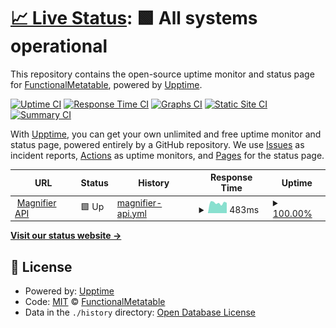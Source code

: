 # [📈 Live Status](https://FunctionalMetatable.github.io/magnifier-api-upptime): <!--live status--> **🟩 All systems operational**

This repository contains the open-source uptime monitor and status page for [FunctionalMetatable](https://FunctionalMetatable.github.io/magnifier-api-upptime), powered by [Upptime](https://github.com/upptime/upptime).

[![Uptime CI](https://github.com/FunctionalMetatable/magnifier-api-upptime/workflows/Uptime%20CI/badge.svg)](https://github.com/FunctionalMetatable/magnifier-api-upptime/actions?query=workflow%3A%22Uptime+CI%22)
[![Response Time CI](https://github.com/FunctionalMetatable/magnifier-api-upptime/workflows/Response%20Time%20CI/badge.svg)](https://github.com/FunctionalMetatable/magnifier-api-upptime/actions?query=workflow%3A%22Response+Time+CI%22)
[![Graphs CI](https://github.com/FunctionalMetatable/magnifier-api-upptime/workflows/Graphs%20CI/badge.svg)](https://github.com/FunctionalMetatable/magnifier-api-upptime/actions?query=workflow%3A%22Graphs+CI%22)
[![Static Site CI](https://github.com/FunctionalMetatable/magnifier-api-upptime/workflows/Static%20Site%20CI/badge.svg)](https://github.com/FunctionalMetatable/magnifier-api-upptime/actions?query=workflow%3A%22Static+Site+CI%22)
[![Summary CI](https://github.com/FunctionalMetatable/magnifier-api-upptime/workflows/Summary%20CI/badge.svg)](https://github.com/FunctionalMetatable/magnifier-api-upptime/actions?query=workflow%3A%22Summary+CI%22)

With [Upptime](https://upptime.js.org), you can get your own unlimited and free uptime monitor and status page, powered entirely by a GitHub repository. We use [Issues](https://github.com/FunctionalMetatable/magnifier-api-upptime/issues) as incident reports, [Actions](https://github.com/FunctionalMetatable/magnifier-api-upptime/actions) as uptime monitors, and [Pages](https://FunctionalMetatable.github.io/magnifier-api-upptime) for the status page.

<!--start: status pages-->
<!-- This summary is generated by Upptime (https://github.com/upptime/upptime) -->
<!-- Do not edit this manually, your changes will be overwritten -->
<!-- prettier-ignore -->
| URL | Status | History | Response Time | Uptime |
| --- | ------ | ------- | ------------- | ------ |
| <img alt="" src="https://favicons.githubusercontent.com/magnifier-api.potatophant.net" height="13"> [Magnifier API](https://magnifier-api.potatophant.net) | 🟩 Up | [magnifier-api.yml](https://github.com/FunctionalMetatable/magnifier-api-upptime-test/commits/HEAD/history/magnifier-api.yml) | <details><summary><img alt="Response time graph" src="./graphs/magnifier-api/response-time-week.png" height="20"> 483ms</summary><br><a href="https://FunctionalMetatable.github.io/magnifier-api-upptime-test/history/magnifier-api"><img alt="Response time 422" src="https://img.shields.io/endpoint?url=https%3A%2F%2Fraw.githubusercontent.com%2FFunctionalMetatable%2Fmagnifier-api-upptime-test%2FHEAD%2Fapi%2Fmagnifier-api%2Fresponse-time.json"></a><br><a href="https://FunctionalMetatable.github.io/magnifier-api-upptime-test/history/magnifier-api"><img alt="24-hour response time 485" src="https://img.shields.io/endpoint?url=https%3A%2F%2Fraw.githubusercontent.com%2FFunctionalMetatable%2Fmagnifier-api-upptime-test%2FHEAD%2Fapi%2Fmagnifier-api%2Fresponse-time-day.json"></a><br><a href="https://FunctionalMetatable.github.io/magnifier-api-upptime-test/history/magnifier-api"><img alt="7-day response time 483" src="https://img.shields.io/endpoint?url=https%3A%2F%2Fraw.githubusercontent.com%2FFunctionalMetatable%2Fmagnifier-api-upptime-test%2FHEAD%2Fapi%2Fmagnifier-api%2Fresponse-time-week.json"></a><br><a href="https://FunctionalMetatable.github.io/magnifier-api-upptime-test/history/magnifier-api"><img alt="30-day response time 430" src="https://img.shields.io/endpoint?url=https%3A%2F%2Fraw.githubusercontent.com%2FFunctionalMetatable%2Fmagnifier-api-upptime-test%2FHEAD%2Fapi%2Fmagnifier-api%2Fresponse-time-month.json"></a><br><a href="https://FunctionalMetatable.github.io/magnifier-api-upptime-test/history/magnifier-api"><img alt="1-year response time 422" src="https://img.shields.io/endpoint?url=https%3A%2F%2Fraw.githubusercontent.com%2FFunctionalMetatable%2Fmagnifier-api-upptime-test%2FHEAD%2Fapi%2Fmagnifier-api%2Fresponse-time-year.json"></a></details> | <details><summary><a href="https://FunctionalMetatable.github.io/magnifier-api-upptime-test/history/magnifier-api">100.00%</a></summary><a href="https://FunctionalMetatable.github.io/magnifier-api-upptime-test/history/magnifier-api"><img alt="All-time uptime 92.83%" src="https://img.shields.io/endpoint?url=https%3A%2F%2Fraw.githubusercontent.com%2FFunctionalMetatable%2Fmagnifier-api-upptime-test%2FHEAD%2Fapi%2Fmagnifier-api%2Fuptime.json"></a><br><a href="https://FunctionalMetatable.github.io/magnifier-api-upptime-test/history/magnifier-api"><img alt="24-hour uptime 100.00%" src="https://img.shields.io/endpoint?url=https%3A%2F%2Fraw.githubusercontent.com%2FFunctionalMetatable%2Fmagnifier-api-upptime-test%2FHEAD%2Fapi%2Fmagnifier-api%2Fuptime-day.json"></a><br><a href="https://FunctionalMetatable.github.io/magnifier-api-upptime-test/history/magnifier-api"><img alt="7-day uptime 100.00%" src="https://img.shields.io/endpoint?url=https%3A%2F%2Fraw.githubusercontent.com%2FFunctionalMetatable%2Fmagnifier-api-upptime-test%2FHEAD%2Fapi%2Fmagnifier-api%2Fuptime-week.json"></a><br><a href="https://FunctionalMetatable.github.io/magnifier-api-upptime-test/history/magnifier-api"><img alt="30-day uptime 100.00%" src="https://img.shields.io/endpoint?url=https%3A%2F%2Fraw.githubusercontent.com%2FFunctionalMetatable%2Fmagnifier-api-upptime-test%2FHEAD%2Fapi%2Fmagnifier-api%2Fuptime-month.json"></a><br><a href="https://FunctionalMetatable.github.io/magnifier-api-upptime-test/history/magnifier-api"><img alt="1-year uptime 92.83%" src="https://img.shields.io/endpoint?url=https%3A%2F%2Fraw.githubusercontent.com%2FFunctionalMetatable%2Fmagnifier-api-upptime-test%2FHEAD%2Fapi%2Fmagnifier-api%2Fuptime-year.json"></a></details>

<!--end: status pages-->

[**Visit our status website →**](https://FunctionalMetatable.github.io/magnifier-api-upptime)

## 📄 License

- Powered by: [Upptime](https://github.com/upptime/upptime)
- Code: [MIT](./LICENSE) © [FunctionalMetatable](https://FunctionalMetatable.github.io/magnifier-api-upptime)
- Data in the `./history` directory: [Open Database License](https://opendatacommons.org/licenses/odbl/1-0/)
